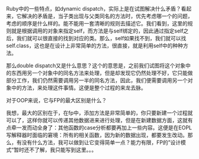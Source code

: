 Ruby中的一些特点，如dynamic dispatch，实际上是在试图解决什么矛盾？看起来，它解决的矛盾是，当子类出现与父类同名的方法时，优先考虑哪一个的问题，考虑的顺序是什么样的。能不能用一套清晰的规则去描述它。我们看到，这里的规则就是根据调用的对象来指定self，而方法是与self绑定的，因此通过指定self之后，我们就可以很直接的找到对应的类。那么，self如果找不到，我们就可以找self.class，这也是在设计上非常简单的方法，很直接，就是利用self中的种种方法。

那么double dispatch又是什么意思？这个的意思是，之前我们试图将这个对象中的东西用另一个对象中的同名方法来处理，但是却发现它仍然处理不好，它只能做部分工作，我们仍然需要调用另一半的同名方法，因此，我们便需要调用另一个对象中的方法，来处理这件事情。这便是整个过程的来龙去脉。

对于OOP来说，它与FP的最大区别是什么？

我想，最大的区别在于，在fp中，添加方法是非常简单的，你只要新建一个过程就可以了，这样你就可以传递其他数据进来进行处理，但是在新建数据方面，这就有点牵一发而动全身了：其他函数的case分析都要再加上一些内容。这便是在EOPL写解释器时面临的窘境：所有的相关函数，因为新的数据出现，都要发生改动。那么，有没有什么方法，我可以做到让它变得简单一点？能力有限，FP的”设计模式“暂时还不了解，我只能写到这里。。。 


